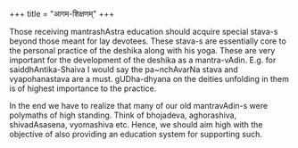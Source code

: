 +++
title = "आगम-शिक्षणम्"
+++

Those receiving mantrashAstra education should acquire special stava-s beyond those meant for lay devotees. These stava-s are essentially core to the personal practice of the deshika along with his yoga. These are very important for the development of the deshika as a mantra-vAdin. E.g. for saiddhAntika-Shaiva I would say the pa~nchAvarNa stava and vyapohanastava are a must. gUDha-dhyana on the deities unfolding in them is of highest importance to the practice. 

In the end we have to realize that many of our old mantravAdin-s were polymaths of high standing. Think of bhojadeva, aghorashiva, shivadAsasena, vyomashiva etc.  Hence, we should aim high with the objective of also providing an education system for supporting such.

